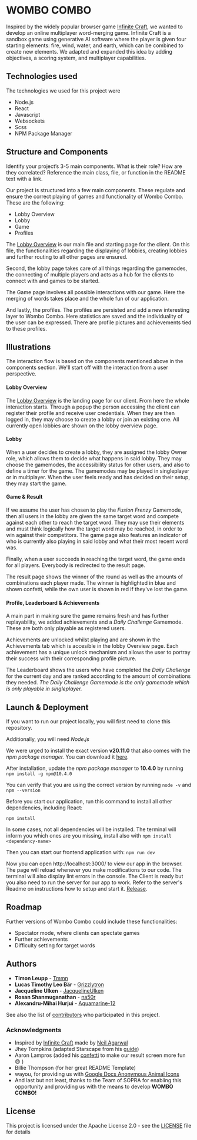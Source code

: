 # WOMBO COMBO

Inspired by the widely popular browser game [Infinite Craft](https://neal.fun/infinite-craft/), we wanted to develop an online multiplayer word-merging game. Infinite Craft is a sandbox game using generative AI software where the player is given four starting elements: fire, wind, water, and earth, which can be combined to create new elements. We adapted and expanded this idea by adding objectives, a scoring system, and multiplayer capabilities.

## Technologies used

The technologies we used for this project were 

* Node.js
* React
* Javascript
* Websockets
* Scss
* NPM Package Manager


## Structure and Components

Identify your project’s 3-5 main components. What is their role?
How are they correlated? Reference the main class, file, or function in the README text with a link.

Our project is structured into a few main components. These regulate and ensure the correct playing of games and functionality of Wombo Combo.
These are the following:

* Lobby Overview
* Lobby
* Game
* Profiles

The [Lobby Overview](https://github.com/sopra-fs24-group-41/sopra-fs24-group-41-client/blob/main/src/components/views/LobbyOverview.tsx) is our main file and starting page for the client. On this file, the functionalities regarding the displaying of lobbies, creating lobbies and further routing to all other pages are ensured.

Second, the lobby page takes care of all things regarding the gamemodes, the connecting of multiple players and acts as a hub for the clients to connect with and games to be started.

The Game page involves all possible interactions with our game. Here the merging of words takes place and the whole fun of our application.

And lastly, the profiles. The profiles are persisted and add a new interesting layer to Wombo Combo. Here statistics are saved and the individuality of the user can be expressed. There are profile pictures and achievements tied to these profiles.


## Illustrations

The interaction flow is based on the components mentioned above in the components section.  We'll start off with the interaction from a user perspective.

#### Lobby Overview
 
The [Lobby Overview](https://github.com/sopra-fs24-group-41/sopra-fs24-group-41-client/blob/main/src/components/views/LobbyOverview.tsx) is the landing page for our client. From here the whole interaction starts. Through a popup the person accessing the client can register their profile and receive user credentials. When they are then logged in, they may choose to create a lobby or join an existing one. All currently open lobbies are shown on the lobby overview page.

#### Lobby
When a user decides to create a lobby, they are assigned the lobby Owner role, which allows them to decide what happens in said lobby. They may choose the gamemodes, the accessibility status for other users, and also to define a timer for the game. The gamemodes may be played in singleplayer or in multiplayer. When the user feels ready and has decided on their setup, they may start the game.

#### Game & Result

If we assume the user has chosen to play the *Fusion Frenzy* Gamemode, then all users in the lobby are given the same target word and compete against each other to reach the target word. They may use their elements and must think logically how the target word may be reached, in order to win against their competitors. The game page also features an indicator of who is currently also playing in said lobby and what their most recent word was. 

Finally, when a user succeeds in reaching the target word, the game ends for all players. Everybody is redirected to the result page.

The result page shows the winner of the round as well as the amounts of combinations each player made. The winner is highlighted in blue and shown confetti, while the own user is shown in red if they've lost the game.






#### Profile, Leaderboard & Achievements

A main part in making sure the game remains fresh and has further replayability, we added achievements and a *Daily Challenge* Gamemode. These are both only playable as registered users.

Achievements are unlocked whilst playing and are shown in the Achievements tab which is accesible in the lobby Overview page. Each achievement has a unique unlock mechanism and allows the user to portray their success with their corresponding profile picture.

The Leaderboard shows the users who have completed the *Daily Challenge* for the current day and are ranked according to the amount of combinations they needed. *The Daily Challenge Gamemode is the only gamemode which is only playable in singleplayer.*

## Launch & Deployment

If you want to run our project locally, you will first need to clone this repository.


Additionally, you will need *Node.js*


We were urged to install the exact version **v20.11.0** that also comes with the *npm package manager.* You can download it [here](https://nodejs.org/download/release/v20.11.0/).

After installation, update the *npm package manager* to **10.4.0** by running `npm install -g npm@10.4.0`


You can verify that you are using the correct version by running `node -v` and `npm --version`



Before you start our application, run this command to install all other dependencies, including React:

`npm install`

In some cases, not all dependencies will be installed. The terminal will inform you which ones are you missing, install also with `npm install <dependency-name>`

Then you can start our frontend application with: 
`npm run dev`

Now you can open http://localhost:3000/ to view our app in the browser. The page will reload whenever you make modifications to our code. The terminal will also display lint errors in the console. The Client is ready but you also need to run the server for our app to work. Refer to the server's Readme on instructions how to setup and start it. [Release](M4-release-link).


## Roadmap

Further versions of Wombo Combo could include these functionalities:

* Spectator mode, where clients can spectate games
* Further achievements
* Difficulty setting for target words


## Authors


* **Timon Leupp** - [Tmmn](https://github.com/Tmmn)
* **Lucas Timothy Leo Bär** - [Grizzlytron](https://github.com/Grizzlytron)
* **Jacqueline Ulken** - [JacquelineUlken](https://github.com/JacquelineUlken)
* **Rosan Shanmuganathan** - [na50r](https://github.com/na50r)
* **Alexandru-Mihai Hurjui** - [Aquamarine-12](https://github.com/Aquamarine-12)

See also the list of [contributors](https://github.com/sopra-fs24-group-41/sopra-fs24-group-41-client/contributors) who participated in this project.

### Acknowledgments

* Inspired by [Infinite Craft](https://neal.fun/infinite-craft/) made by [Neil Agarwal](https://nealagarwal.me/)
* Jhey Tompkins (adapted Starscape from his [guide](https://css-tricks.com/an-interactive-starry-backdrop-for-content/))
* Aaron Lampros (added his [confetti](https://github.com/alampros/react-confetti) to make our result screen more fun :smile: )
* Billie Thompson (for her great README Template)
* wayou, for providing us with [Google Docs Anonymous Animal Icons](https://github.com/wayou/anonymous-animals)
* And last but not least, thanks to the Team of SOPRA for enabling this opportunity and providing us with the means to develop **WOMBO COMBO!**



## License

This project is licensed under the Apache License 2.0 - see the [LICENSE](LICENSE) file for details

